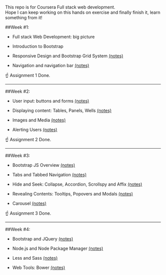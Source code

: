 This repo is for Coursera Full stack web development.    
Hope I can keep working on this hands on exercise and finally finish it, learn something from it!

##Week #1:
* Full stack Web Development: big picture
- Introduction to Bootstrap 
* Responsive Design and Bootstrap Grid System [(notes)](https://www.evernote.com/l/ATE_oTi9b_5AUYx8sWqcDT8GdKppAITGFm0)
- Navigation and navigation bar [(notes)](https://www.evernote.com/l/ATFixSFcAuRFMLimRY2LOX80JaugBWK_E0c)

:point_up: Assignment 1 Done.

*****

##Week #2:
* User input: buttons and forms [(notes)](https://www.evernote.com/l/ATEaoG72QwVPj7Xltdfa7F3aRWp9AsHzonY)
- Displaying content: Tables, Panels, Wells [(notes)](https://www.evernote.com/l/ATFb07mfsoRHyb4OITTxcjk2-AmWiI6JC-Q)
* Images and Media [(notes)](https://www.evernote.com/l/ATGVhL9qyoBOMq7xZ2sevMb7jXFrU3PWmC4)
- Alerting Users [(notes)](https://www.evernote.com/l/ATHtXp0Pf7BBMows2ztCKY1UHOkI0ejlfSY)

:point_up: Assignment 2 Done.

*****

##Week #3:
* Bootstrap JS Overview [(notes)](https://www.evernote.com/l/ATHDwy6XXbdLYouevIZK9PBuvxsKpaMWcO4)
- Tabs and Tabbed Navigation [(notes)](https://www.evernote.com/l/ATGNcoQnvvdOCL8CUrDXU1Sfo1APMJK_dl4)
* Hide and Seek: Collapse, Accordion, Scrollspy and Affix [(notes)](https://www.evernote.com/l/ATFZdO-hU0dOCqGn1mmFm4W1f1Y3YUMkiaw)
- Revealing Contents: Tooltips, Popovers and Modals [(notes)](https://www.evernote.com/l/ATFsbZ_cYxNCSbfpGmLY-z9Pd5poNrMxDpY)
* Carousel [(notes)](https://www.evernote.com/l/ATGlLoOd7etLYIroFGwCRNrD4Tt8RTZJR1I)

:point_up: Assignment 3 Done.

*****

##Week #4:
* Bootstrap and JQuery [(notes)](https://www.evernote.com/l/ATEup50l4btGOLqSRwvuwHjPogNqRf3NPHs)
- Node.js and Node Package Manager [(notes)](https://www.evernote.com/l/ATH5ZH7qtAdLCLxF6Ar6QVyGtkGF3mLlr-w)
* Less and Sass [(notes)](https://www.evernote.com/l/ATFoDVh1iDNOUIXCLwwM4yKjVnz-hPGBTxI)
- Web Tools: Bower [(notes)](https://www.evernote.com/l/ATHHWJnjaLNOe4nYy39vivuORbYjH2WD0wc)

